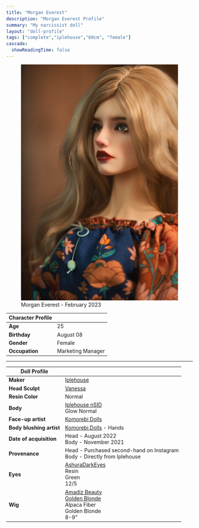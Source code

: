 ```yaml
---
title: "Morgan Everest"
description: "Morgan Everest Profile"
summary: "My narcissist doll"
layout: "doll-profile"
tags: ["complete","iplehouse","60cm", "female"]
cascade:
  showReadingTime: false
---
```

<div class="flex gap-4 flex-row flex-wrap">
  <div><figure><img src="morgan-shocked.png" class="doll-profile-img" alt="A female doll with long blonde hair, dark red lips wearing a flowy floral top" width="500"><figcaption>Morgan Everest - February 2023</figcaption></figure></div>
  <div>

| Character Profile | |
| ----- | ---|
| **Age** | 25 |
| **Birthday** | August 08 |
| **Gender** | Female |
| **Occupation** | Marketing Manager |

---

| Doll Profile | |
| ----- | ---|
| **Maker** | [Iplehouse](https://iplehouse.com/home/?page_no=en_index&nhn1=en)  |
| **Head Sculpt** | [Vanessa](https://iplehouse.com/home/shop/item.php?it_id=1712087471&nhn1=en) |
| **Resin Color** | Normal |
| **Body** | [Iplehouse nSID](https://iplehouse.com/home/bbs/board.php?bo_table=bjd_blog_body&wr_id=52&ca_name=SID%20W&nhn1=en) <br> Glow Normal |
| **Face-up artist** | [Komorebi Dolls](https://komorebidolls.com/) |
| **Body blushing artist** | [Komorebi Dolls](https://komorebidolls.com/) - Hands|
| **Date of acquisition** | Head - August 2022 <br> Body - November 2021 |
| **Provenance** | Head - Purchased second-hand on Instagram <br> Body - Directly from Iplehouse |
| **Eyes** | [AshuraDarkEyes](https://www.etsy.com/shop/ashuradarkeyes) <br> Resin <br> Green <br> 12/5 |
| **Wig** | [Amadiz Beauty](https://www.amadiz.art/) <br> [Golden Blonde](https://www.amadiz.art/product-page/golden-blonde-2) <br> Alpaca Fiber <br> Golden Blonde <br> 8-9" |

  </div>
</div>